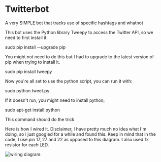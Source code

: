 # Twitterbot
A very SIMPLE bot that tracks use of specific hashtags and whatnot

This bot uses the Python library Tweepy to access the Twitter API, so we need to first install it.

sudo pip install --upgrade pip

You might not need to do this but I had to upgrade to the latest version of pip when trying to install it.

sudo pip install tweepy

Now you're all set to use the python script, you can run it with:

sudo python tweet.py

If it doesn't run, you might need to install python;

sudo apt-get install python

This command should do the trick

Here is how I wired it. Disclaimer, I have pretty much no idea what I'm doing, so I just googled for a while and found this. Keep in mind that in the code, I use pin 17, 27 and 22 as opposed to this diagram. I also used 1k resistor for each LED. 

![wiring diagram](https://i.imgur.com/YTUmdbk.png)
